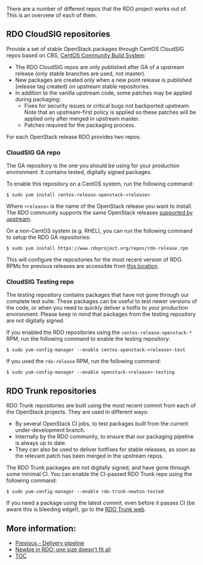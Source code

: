 There are a number of different repos that the RDO project works out of. This is an overview of each of them.

RDO CloudSIG repositories
-------------------------

Provide a set of stable OpenStack packages through CentOS CloudSIG repos based on CBS, [CentOS Community Build System](https://wiki.centos.org/HowTos/CommunityBuildSystem):

* The RDO CloudSIG repos are only published after GA of a upstream release (only stable branches are used, not master).
* New packages are created only when a new point release is published (release tag created) on upstream stable repositories.
* In addition to the vanilla upstream code, some patches may be applied during packaging: 
  * Fixes for security issues or critical bugs not backported upstream. Note that an upstream-first policy is applied so these patches will be applied only after merged in upstream master.
  * Patches required for the packaging process.

For each OpenStack release RDO provides two repos:

### CloudSIG GA repo

The GA repository is the one you should be using for your production environment. It contains tested, digitally signed packages.

To enable this repository on a CentOS system, run the following command:

    $ sudo yum install centos-release-openstack-<release>

Where `<release>` is the name of the OpenStack release you want to install. The RDO community supports the same OpenStack releases [supported by upstream](https://releases.openstack.org/).

On a non-CentOS system (e.g. RHEL), you can run the following command to setup the RDO GA repositories:

    $ sudo yum install https://www.rdoproject.org/repos/rdo-release.rpm

This will configure the repositories for the most recent version of RDO. RPMs for previous releases are accessible from [this location](https://repos.fedorapeople.org/repos/openstack/).

### CloudSIG Testing repo

The testing repository contains packages that have not gone through our complete test suite. These packages can be useful to test newer versions of the code, or when you need to quickly deliver a hotfix to your production environment. Please keep in mind that packages from the testing repository are not digitally signed.

If you enabled the RDO repositories using the `centos-release-openstack-*` RPM, run the following command to enable the testing repository:

    $ sudo yum-config-manager --enable centos-openstack-<release>-test

If you used the `rdo-release` RPM, run the following command:

    $ sudo yum-config-manager --enable openstack-<release>-testing

RDO Trunk repositories
----------------------

RDO Trunk repositories are built using the most recent commit from each of the OpenStack projects. They are used in different ways:

* By several OpenStack CI jobs, to test packages built from the current under-development branch.
* Internally by the RDO community, to ensure that our packaging pipeline is always up to date.
* They can also be used to deliver hotfixes for stable releases, as soon as the relevant patch has been merged in the upstream repos.

The RDO Trunk packages are not digitally signed, and have gone through some minimal CI. You can enable the CI-passed RDO Trunk repo using the following command:

    $ sudo yum-config-manager --enable rdo-trunk-newton-tested

If you need a package using the latest commit, even before it passes CI (be aware this is bleeding edge!), go to the [RDO Trunk web](https://trunk.rdoproject.org/).

More information:
-----------------

* [Previous - Delivery pipeline](https://www.rdoproject.org/what/pipeline)
* [Newbie in RDO: one size doesn't fit all](https://www.rdoproject.org/blog/2016/04/new-in-rdo-repos-one-size-doesn-t-fit-all/)
* [TOC](https://www.rdoproject.org/what)